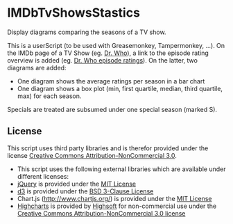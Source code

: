 # IMDbTvShowsStastics
Display diagrams comparing the seasons of a TV show.

This is a userScript (to be used with Greasemonkey, Tampermonkey, ...).
On the IMDb page of a TV Show (eg. [Dr. Who](http://www.imdb.com/title/tt0436992/)), a link to the episode rating overview is added (eg. [Dr. Who episode ratings](http://www.imdb.com/title/tt0436992/eprate)).
On the latter, two diagrams are added:
* One diagram shows the average ratings per season in a bar chart
* One diagram shows a box plot (min, first quartile, median, third quartile, max) for each season.

Specials are treated are subsumed under one special season (marked S).

## License
This script uses third party libraries and is therefor provided under the license [Creative Commons Attribution-NonCommercial 3.0](http://creativecommons.org/licenses/by-nc/3.0/).
* This script uses the following external libraries which are available under different licenses:
* [jQuery](https://jquery.com/) is provided under the [MIT License](https://tldrlegal.com/license/mit-license)
* [d3](http://d3js.org/) is provided under the [BSD 3-Clause License](https://github.com/mbostock/d3/blob/master/LICENSE)
* Chart.js (http://www.chartjs.org/) is provided under the [MIT License](http://opensource.org/licenses/MIT)
* [Highcharts](http://shop.highsoft.com/highcharts.html) is provided by [Highsoft](http://shop.highsoft.com/) for non-commercial use under the [Creative Commons Attribution-NonCommercial 3.0 license](http://creativecommons.org/licenses/by-nc/3.0/)

